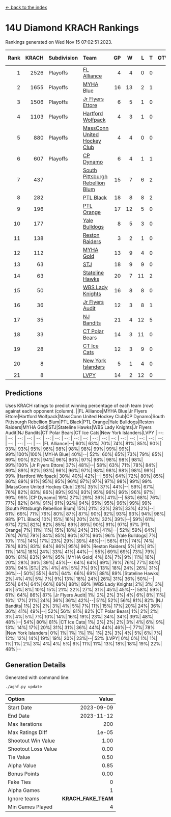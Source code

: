 [<- back to the index](readme.md)
# 14U Diamond KRACH Rankings
Rankings generated on Wed Nov 15 07:02:51 2023.

Rank|KRACH|Subdivision|Team|GP|W|L|T|OTW|OTL|SoS|Exp Wins|Win Diff
---:|---:|:---|:---|---:|---:|---:|---:|---:|---:|---:|---:|---:
1|2526|Playoffs|[FL Alliance](https://gamesheetstats.com/seasons/3663/teams/156905/schedule)|4|4|0|0|0|0|82|4.8|-0.0
2|1655|Playoffs|[MYHA Blue](https://gamesheetstats.com/seasons/3663/teams/140816/schedule)|16|13|2|1|2|0|366|14.4|0.0
3|1506|Playoffs|[Jr Flyers Ettore](https://gamesheetstats.com/seasons/3663/teams/140817/schedule)|6|5|1|0|0|1|399|5.9|0.0
4|1103|Playoffs|[Hartford Wolfpack](https://gamesheetstats.com/seasons/3663/teams/140814/schedule)|4|3|1|0|0|1|489|3.9|0.0
5|880|Playoffs|[MassConn United Hockey Club](https://gamesheetstats.com/seasons/3663/teams/140810/schedule)|4|4|0|0|0|0|27|4.9|0.0
6|607|Playoffs|[CP Dynamo](https://gamesheetstats.com/seasons/3663/teams/140823/schedule)|6|4|1|1|0|0|356|5.4|0.0
7|437||[South Pittsburgh Rebellion Blum](https://gamesheetstats.com/seasons/3663/teams/140812/schedule)|15|7|6|2|0|0|691|8.9|0.0
8|282||[PTL Black](https://gamesheetstats.com/seasons/3663/teams/140815/schedule)|18|8|8|2|0|0|714|9.8|-0.0
9|196||[PTL Orange](https://gamesheetstats.com/seasons/3663/teams/140821/schedule)|17|12|5|0|1|0|171|12.9|0.0
10|177||[Yale Bulldogs](https://gamesheetstats.com/seasons/3663/teams/156906/schedule)|8|5|3|0|1|0|137|5.9|0.0
11|138||[Reston Raiders](https://gamesheetstats.com/seasons/3663/teams/140829/schedule)|3|2|1|0|0|0|126|2.9|0.0
12|112||[MYHA Gold](https://gamesheetstats.com/seasons/3663/teams/140824/schedule)|13|9|4|0|0|1|65|9.9|0.0
13|63||[STJ](https://gamesheetstats.com/seasons/3663/teams/140822/schedule)|18|9|9|0|0|0|158|9.9|0.0
14|63||[Stateline Hawks](https://gamesheetstats.com/seasons/3663/teams/140830/schedule)|20|7|11|2|1|1|305|8.9|0.0
15|50||[WBS Lady Knights](https://gamesheetstats.com/seasons/3663/teams/140825/schedule)|16|8|8|0|0|0|287|8.9|0.0
16|36||[Jr Flyers Audit](https://gamesheetstats.com/seasons/3663/teams/140819/schedule)|12|3|8|1|0|0|166|4.4|0.0
17|35||[NJ Bandits](https://gamesheetstats.com/seasons/3663/teams/140811/schedule)|21|4|12|5|0|0|307|7.4|0.0
18|33||[CT Polar Bears](https://gamesheetstats.com/seasons/3663/teams/140818/schedule)|14|3|11|0|0|0|497|3.9|0.0
19|28||[CT Ice Cats](https://gamesheetstats.com/seasons/3663/teams/140826/schedule)|12|3|9|0|0|1|324|3.9|0.0
20|8||[New York Islanders](https://gamesheetstats.com/seasons/3663/teams/140832/schedule)|5|1|4|0|0|0|40|1.9|0.0
21|8||[LVPY](https://gamesheetstats.com/seasons/3663/teams/140820/schedule)|14|2|12|0|0|0|65|2.9|0.0

## Predictions
Uses KRACH ratings to predict winning percentage of each team (row) against each opponent (column).
||FL Alliance|MYHA Blue|Jr Flyers Ettore|Hartford Wolfpack|MassConn United Hockey Club|CP Dynamo|South Pittsburgh Rebellion Blum|PTL Black|PTL Orange|Yale Bulldogs|Reston Raiders|MYHA Gold|STJ|Stateline Hawks|WBS Lady Knights|Jr Flyers Audit|NJ Bandits|CT Polar Bears|CT Ice Cats|New York Islanders|LVPY
| --: | --: | --: | --: | --: | --: | --: | --: | --: | --: | --: | --: | --: | --: | --: | --: | --: | --: | --: | --: | --: | --: 
|FL Alliance|--| 60%| 63%| 70%| 74%| 81%| 85%| 90%| 93%| 93%| 95%| 96%| 98%| 98%| 98%| 99%| 99%| 99%| 99%|100%|100%
|MYHA Blue| 40%|--| 52%| 60%| 65%| 73%| 79%| 85%| 89%| 90%| 92%| 94%| 96%| 96%| 97%| 98%| 98%| 98%| 98%| 99%|100%
|Jr Flyers Ettore| 37%| 48%|--| 58%| 63%| 71%| 78%| 84%| 89%| 89%| 92%| 93%| 96%| 96%| 97%| 98%| 98%| 98%| 98%| 99%| 99%
|Hartford Wolfpack| 30%| 40%| 42%|--| 56%| 64%| 72%| 80%| 85%| 86%| 89%| 91%| 95%| 95%| 96%| 97%| 97%| 97%| 98%| 99%| 99%
|MassConn United Hockey Club| 26%| 35%| 37%| 44%|--| 59%| 67%| 76%| 82%| 83%| 86%| 89%| 93%| 93%| 95%| 96%| 96%| 96%| 97%| 99%| 99%
|CP Dynamo| 19%| 27%| 29%| 36%| 41%|--| 58%| 68%| 76%| 77%| 82%| 84%| 91%| 91%| 92%| 94%| 95%| 95%| 96%| 99%| 99%
|South Pittsburgh Rebellion Blum| 15%| 21%| 22%| 28%| 33%| 42%|--| 61%| 69%| 71%| 76%| 80%| 87%| 87%| 90%| 92%| 93%| 93%| 94%| 98%| 98%
|PTL Black| 10%| 15%| 16%| 20%| 24%| 32%| 39%|--| 59%| 61%| 67%| 72%| 82%| 82%| 85%| 89%| 89%| 90%| 91%| 97%| 97%
|PTL Orange|  7%| 11%| 11%| 15%| 18%| 24%| 31%| 41%|--| 52%| 59%| 64%| 76%| 76%| 79%| 84%| 85%| 86%| 87%| 96%| 96%
|Yale Bulldogs|  7%| 10%| 11%| 14%| 17%| 23%| 29%| 39%| 48%|--| 56%| 61%| 74%| 74%| 78%| 83%| 83%| 84%| 86%| 95%| 96%
|Reston Raiders|  5%|  8%|  8%| 11%| 14%| 18%| 24%| 33%| 41%| 44%|--| 55%| 69%| 69%| 73%| 79%| 80%| 81%| 83%| 94%| 95%
|MYHA Gold|  4%|  6%|  7%|  9%| 11%| 16%| 20%| 28%| 36%| 39%| 45%|--| 64%| 64%| 69%| 76%| 76%| 77%| 80%| 93%| 94%
|STJ|  2%|  4%|  4%|  5%|  7%|  9%| 13%| 18%| 24%| 26%| 31%| 36%|--| 50%| 55%| 64%| 64%| 66%| 69%| 88%| 89%
|Stateline Hawks|  2%|  4%|  4%|  5%|  7%|  9%| 13%| 18%| 24%| 26%| 31%| 36%| 50%|--| 55%| 64%| 64%| 66%| 69%| 88%| 89%
|WBS Lady Knights|  2%|  3%|  3%|  4%|  5%|  8%| 10%| 15%| 21%| 22%| 27%| 31%| 45%| 45%|--| 58%| 59%| 61%| 64%| 86%| 87%
|Jr Flyers Audit|  1%|  2%|  2%|  3%|  4%|  6%|  8%| 11%| 16%| 17%| 21%| 24%| 36%| 36%| 42%|--| 51%| 52%| 56%| 81%| 82%
|NJ Bandits|  1%|  2%|  2%|  3%|  4%|  5%|  7%| 11%| 15%| 17%| 20%| 24%| 36%| 36%| 41%| 49%|--| 52%| 56%| 81%| 82%
|CT Polar Bears|  1%|  2%|  2%|  3%|  4%|  5%|  7%| 10%| 14%| 16%| 19%| 23%| 34%| 34%| 39%| 48%| 48%|--| 54%| 80%| 81%
|CT Ice Cats|  1%|  2%|  2%|  2%|  3%|  4%|  6%|  9%| 13%| 14%| 17%| 20%| 31%| 31%| 36%| 44%| 44%| 46%|--| 77%| 78%
|New York Islanders|  0%|  1%|  1%|  1%|  1%|  1%|  2%|  3%|  4%|  5%|  6%|  7%| 12%| 12%| 14%| 19%| 19%| 20%| 23%|--| 52%
|LVPY|  0%|  0%|  1%|  1%|  1%|  1%|  2%|  3%|  4%|  4%|  5%|  6%| 11%| 11%| 13%| 18%| 18%| 19%| 22%| 48%|--

## Generation Details

Generated with command line:
```
./aghf.py update
```

| Option | Value |
| :----- | ----: |
| Start Date | 2023-09-09 |
| End Date | 2023-11-12 |
| Max Iterations | 200 |
| Max Ratings Diff | 1e-05 |
| Shootout Win Value | 1.00 |
| Shootout Loss Value | 0.00 |
| Tie Value | 0.50 |
| Alpha Value | 0.85 |
| Bonus Points | 0.00 |
| Fake Ties | 0 |
| Alpha Games | 1 |
| Ignore teams | __KRACH_FAKE_TEAM__ |
| Min Games Played | 4 |

